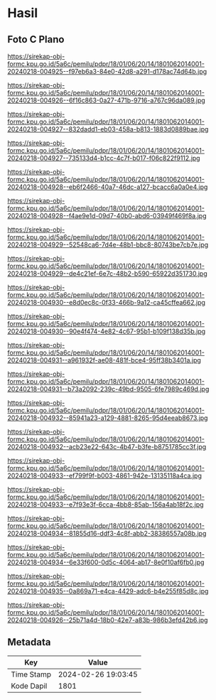 # Hasil

## Foto C Plano

https://sirekap-obj-formc.kpu.go.id/5a6c/pemilu/pdpr/18/01/06/20/14/1801062014001-20240218-004925--f97eb6a3-84e0-42d8-a291-d178ac74d64b.jpg

https://sirekap-obj-formc.kpu.go.id/5a6c/pemilu/pdpr/18/01/06/20/14/1801062014001-20240218-004926--6f16c863-0a27-471b-9716-a767c96da089.jpg

https://sirekap-obj-formc.kpu.go.id/5a6c/pemilu/pdpr/18/01/06/20/14/1801062014001-20240218-004927--832dadd1-eb03-458a-b813-1883d0889bae.jpg

https://sirekap-obj-formc.kpu.go.id/5a6c/pemilu/pdpr/18/01/06/20/14/1801062014001-20240218-004927--735133d4-b1cc-4c7f-b017-f06c822f9112.jpg

https://sirekap-obj-formc.kpu.go.id/5a6c/pemilu/pdpr/18/01/06/20/14/1801062014001-20240218-004928--eb6f2466-40a7-46dc-a127-bcacc6a0a0e4.jpg

https://sirekap-obj-formc.kpu.go.id/5a6c/pemilu/pdpr/18/01/06/20/14/1801062014001-20240218-004928--f4ae9e1d-09d7-40b0-abd6-03949f469f8a.jpg

https://sirekap-obj-formc.kpu.go.id/5a6c/pemilu/pdpr/18/01/06/20/14/1801062014001-20240218-004929--52548ca6-7d4e-48b1-bbc8-80743be7cb7e.jpg

https://sirekap-obj-formc.kpu.go.id/5a6c/pemilu/pdpr/18/01/06/20/14/1801062014001-20240218-004929--de4c21ef-6e7c-48b2-b590-65922d351730.jpg

https://sirekap-obj-formc.kpu.go.id/5a6c/pemilu/pdpr/18/01/06/20/14/1801062014001-20240218-004930--e8d0ec8c-0f33-466b-9a12-ca45cffea662.jpg

https://sirekap-obj-formc.kpu.go.id/5a6c/pemilu/pdpr/18/01/06/20/14/1801062014001-20240218-004930--90e4f474-4e82-4c67-95b1-b109f138d35b.jpg

https://sirekap-obj-formc.kpu.go.id/5a6c/pemilu/pdpr/18/01/06/20/14/1801062014001-20240218-004931--a961932f-ae08-481f-bce4-95ff38b3401a.jpg

https://sirekap-obj-formc.kpu.go.id/5a6c/pemilu/pdpr/18/01/06/20/14/1801062014001-20240218-004931--b73a2092-239c-49bd-9505-6fe7989c469d.jpg

https://sirekap-obj-formc.kpu.go.id/5a6c/pemilu/pdpr/18/01/06/20/14/1801062014001-20240218-004932--85941a23-a129-4881-8265-95d4eeab8673.jpg

https://sirekap-obj-formc.kpu.go.id/5a6c/pemilu/pdpr/18/01/06/20/14/1801062014001-20240218-004932--acb23e22-643c-4b47-b3fe-b8751785cc3f.jpg

https://sirekap-obj-formc.kpu.go.id/5a6c/pemilu/pdpr/18/01/06/20/14/1801062014001-20240218-004933--ef799f9f-b003-4861-942e-13135118a4ca.jpg

https://sirekap-obj-formc.kpu.go.id/5a6c/pemilu/pdpr/18/01/06/20/14/1801062014001-20240218-004933--e7f93e3f-6cca-4bb8-85ab-156a4ab18f2c.jpg

https://sirekap-obj-formc.kpu.go.id/5a6c/pemilu/pdpr/18/01/06/20/14/1801062014001-20240218-004934--81855d16-ddf3-4c8f-abb2-38386557a08b.jpg

https://sirekap-obj-formc.kpu.go.id/5a6c/pemilu/pdpr/18/01/06/20/14/1801062014001-20240218-004934--6e33f600-0d5c-4064-ab17-8e0f10af6fb0.jpg

https://sirekap-obj-formc.kpu.go.id/5a6c/pemilu/pdpr/18/01/06/20/14/1801062014001-20240218-004935--0a869a71-e4ca-4429-adc6-b4e255f85d8c.jpg

https://sirekap-obj-formc.kpu.go.id/5a6c/pemilu/pdpr/18/01/06/20/14/1801062014001-20240218-004926--25b71a4d-18b0-42e7-a83b-986b3efd42b6.jpg


## Metadata

| Key        | Value               |
| ---------- | ------------------- |
| Time Stamp | 2024-02-26 19:03:45 |
| Kode Dapil | 1801                |



